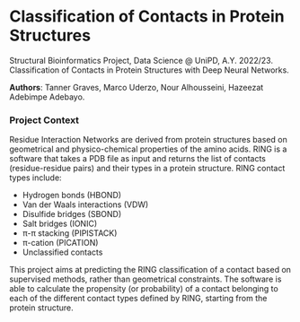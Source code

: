 # Classification of Contacts in Protein Structures

Structural Bioinformatics Project, Data Science @ UniPD, A.Y. 2022/23. Classification of Contacts in Protein Structures with Deep Neural Networks.

__Authors__: Tanner Graves, Marco Uderzo, Nour Alhousseini, Hazeezat Adebimpe Adebayo.

### Project Context

Residue Interaction Networks are derived from protein structures based on geometrical and physico-chemical properties of the amino acids. RING is a software that takes a PDB file as input and returns the list of contacts (residue-residue pairs) and their types in a protein structure. RING contact types include:

- Hydrogen bonds (HBOND)
- Van der Waals interactions (VDW)
- Disulfide bridges (SBOND)
- Salt bridges (IONIC)
- π-π stacking (PIPISTACK) 
- π-cation (PICATION)
- Unclassified contacts

This project aims at predicting the RING classification of a contact based on supervised methods, rather than geometrical constraints. The software is able to calculate the propensity (or probability) of a contact belonging to each of the different contact types defined by RING, starting from the protein structure.

